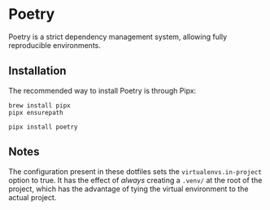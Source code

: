 # Poetry

Poetry is a strict dependency management system, allowing fully reproducible environments.

## Installation

The recommended way to install Poetry is through Pipx:

```shell
brew install pipx
pipx ensurepath

pipx install poetry
```

## Notes

The configuration present in these dotfiles sets the `virtualenvs.in-project` option to true.
It has the effect of _always_ creating a `.venv/` at the root of the project, which has the
advantage of tying the virtual environment to the actual project.
